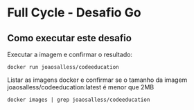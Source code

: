 # Full Cycle - Desafio Go

## Como executar este desafio

Executar a imagem e confirmar o resultado:

```
docker run joaosalless/codeeducation
```

Listar as imagens docker e confirmar se o tamanho da imagem joaosalless/codeeducation:latest é menor que 2MB

```
docker images | grep joaosalless/codeeducation
```